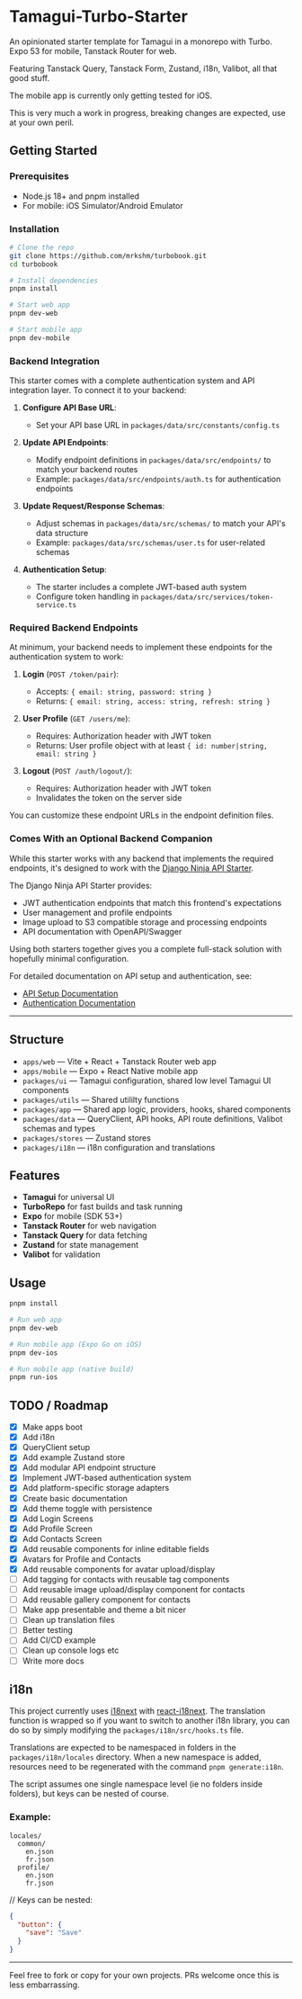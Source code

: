 # Tamagui-Turbo-Starter

An opinionated starter template for Tamagui in a monorepo with Turbo. Expo 53 for mobile, Tanstack Router for web.

Featuring Tanstack Query, Tanstack Form, Zustand, i18n, Valibot, all that good stuff.

The mobile app is currently only getting tested for iOS.

This is very much a work in progress, breaking changes are expected, use at your own peril.

## Getting Started

### Prerequisites

- Node.js 18+ and pnpm installed
- For mobile: iOS Simulator/Android Emulator

### Installation

```bash
# Clone the repo
git clone https://github.com/mrkshm/turbobook.git
cd turbobook

# Install dependencies
pnpm install

# Start web app
pnpm dev-web

# Start mobile app
pnpm dev-mobile
```

### Backend Integration

This starter comes with a complete authentication system and API integration layer. To connect it to your backend:

1. **Configure API Base URL**:

   - Set your API base URL in `packages/data/src/constants/config.ts`

2. **Update API Endpoints**:

   - Modify endpoint definitions in `packages/data/src/endpoints/` to match your backend routes
   - Example: `packages/data/src/endpoints/auth.ts` for authentication endpoints

3. **Update Request/Response Schemas**:

   - Adjust schemas in `packages/data/src/schemas/` to match your API's data structure
   - Example: `packages/data/src/schemas/user.ts` for user-related schemas

4. **Authentication Setup**:
   - The starter includes a complete JWT-based auth system
   - Configure token handling in `packages/data/src/services/token-service.ts`

### Required Backend Endpoints

At minimum, your backend needs to implement these endpoints for the authentication system to work:

1. **Login** (`POST /token/pair`):

   - Accepts: `{ email: string, password: string }`
   - Returns: `{ email: string, access: string, refresh: string }`

2. **User Profile** (`GET /users/me`):

   - Requires: Authorization header with JWT token
   - Returns: User profile object with at least `{ id: number|string, email: string }`

3. **Logout** (`POST /auth/logout/`):
   - Requires: Authorization header with JWT token
   - Invalidates the token on the server side

You can customize these endpoint URLs in the endpoint definition files.

### Comes With an Optional Backend Companion

While this starter works with any backend that implements the required endpoints, it's designed to work with the [Django Ninja API Starter](https://github.com/mrkshm/django-ninja-api-starter).

The Django Ninja API Starter provides:

- JWT authentication endpoints that match this frontend's expectations
- User management and profile endpoints
- Image upload to S3 compatible storage and processing endpoints
- API documentation with OpenAPI/Swagger

Using both starters together gives you a complete full-stack solution with hopefully minimal configuration.

For detailed documentation on API setup and authentication, see:

- [API Setup Documentation](./docs/api-setup.md)
- [Authentication Documentation](./docs/authentication.md)

---

## Structure

- `apps/web` — Vite + React + Tanstack Router web app
- `apps/mobile` — Expo + React Native mobile app
- `packages/ui` — Tamagui configuration, shared low level Tamagui UI components
- `packages/utils` — Shared utililty functions
- `packages/app` — Shared app logic, providers, hooks, shared components
- `packages/data` — QueryClient, API hooks, API route definitions, Valibot schemas and types
- `packages/stores` — Zustand stores
- `packages/i18n` — i18n configuration and translations

## Features

- **Tamagui** for universal UI
- **TurboRepo** for fast builds and task running
- **Expo** for mobile (SDK 53+)
- **Tanstack Router** for web navigation
- **Tanstack Query** for data fetching
- **Zustand** for state management
- **Valibot** for validation

## Usage

```sh
pnpm install

# Run web app
pnpm dev-web

# Run mobile app (Expo Go on iOS)
pnpm dev-ios

# Run mobile app (native build)
pnpm run-ios
```

## TODO / Roadmap

- [x] Make apps boot
- [x] Add i18n
- [x] QueryClient setup
- [x] Add example Zustand store
- [x] Add modular API endpoint structure
- [x] Implement JWT-based authentication system
- [x] Add platform-specific storage adapters
- [x] Create basic documentation
- [x] Add theme toggle with persistence
- [x] Add Login Screens
- [x] Add Profile Screen
- [x] Add Contacts Screen
- [x] Add reusable components for inline editable fields
- [x] Avatars for Profile and Contacts
- [x] Add reusable components for avatar upload/display
- [ ] Add tagging for contacts with reusable tag components
- [ ] Add reusable image upload/display component for contacts
- [ ] Add reusable gallery component for contacts
- [ ] Make app presentable and theme a bit nicer
- [ ] Clean up translation files
- [ ] Better testing
- [ ] Add CI/CD example
- [ ] Clean up console logs etc
- [ ] Write more docs

## i18n

This project currently uses [i18next](https://www.i18next.com/) with [react-i18next](https://react.i18next.com/). The translation function is wrapped so if you want to switch to another i18n library, you can do so by simply modifying the `packages/i18n/src/hooks.ts` file.

Translations are expected to be namespaced in folders in the `packages/i18n/locales` directory. When a new namespace is added, resources need to be regenerated with the command `pnpm generate:i18n`.

The script assumes one single namespace level (ie no folders inside folders), but keys can be nested of course.

### Example:

```
locales/
  common/
    en.json
    fr.json
  profile/
    en.json
    fr.json
```

// Keys can be nested:

```json
{
  "button": {
    "save": "Save"
  }
}
```

---

Feel free to fork or copy for your own projects. PRs welcome once this is less embarrassing.
